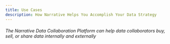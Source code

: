 ```yaml
---
title: Use Cases
description: How Narrative Helps You Accomplish Your Data Strategy
---
```


###### The Narrative Data Collaboration Platform can help data collaborators buy, sell, or share data internally and externally
